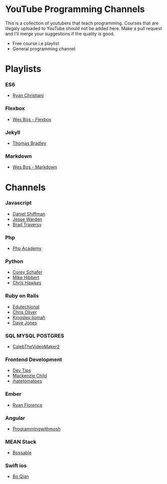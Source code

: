 # YouTube Programming Channels

This is a collection of youtubers that teach programming. Courses that are illegaly uploaded to YouTube should not be added here. Make a pull request and I'll merge your suggestions if the quality is good.
  - Free course i.e playlist
  - General programming channel
 # Playlists
### ES6
- [Ryan Christiani]
### Flexbox
- [Wes Bos - Flexbox]
### Jekyll
- [Thomas Bradley]
### Markdown
- [Wes Bos - Markdown]

# Channels

### Javascript
- [Daniel Shiffman]
- [Jesse Warden]
- [Brad Traversy]

### Php
- [Php Academy]

### Python
- [Corey Schafer]
- [Mike Hibbert]
- [Chris Hawkes]

### Ruby on Rails
- [Edutechional]
- [Chris Oliver]
- [Kingsley Ijomah]
- [Dave Jones]

### SQL MYSQL POSTGRES
- [CalebTheVideoMaker2]

### Frontend Development
- [Dev Tips]
- [Mackenzie Child]
- [ihatetomatoes]

### Ember
- [Ryan Florence]

### Angular
- [Programmingwithmosh]

### MEAN Stack
- [Bossable]

### Swift ios
- [Bo Qian]



   [Corey Schafer]: <https://www.youtube.com/user/schafer5/>
   [Dev Tips]: <https://www.youtube.com/user/DevTipsForDesigners>
   [Mackenzie Child]: <https://www.youtube.com/user/mackenziechild/>
   [Bossable]: <https://www.youtube.com/channel/UCluB4lRmX_unr4Tdw-vCygQ>
   [Edutechional]: <https://www.youtube.com/channel/UCgGf1eq52dPTVuf1Njb57Hw>
   [Chris Oliver]: <https://www.youtube.com/user/TheOneMrO/>
   [Programmingwithmosh]: <https://www.youtube.com/user/programmingwithmosh/>
   [Mike Hibbert]: <https://www.youtube.com/user/MickeySoFine1972/>
   [Daniel Shiffman]: <https://www.youtube.com/channel/UCvjgXvBlbQiydffZU7m1_aw>
   [Kingsley Ijomah]: <https://www.youtube.com/channel/UCkHlNRnJ510CliLJ2na5OEA>
   [Ryan Florence]: <https://www.youtube.com/user/rpflorence1/>
   [Jesse Warden]: <https://www.youtube.com/channel/UCzBDmYcmynHX7mELvD0sWEA>
   [Chris Hawkes]: <https://www.youtube.com/channel/UCfV36TX5AejfAGIbtwTc7Zw>
   [Brad Traversy]: <https://www.youtube.com/user/TechGuyWeb/>
   [Bo Qian]: <https://www.youtube.com/channel/UCEOGtxYTB6vo6MQ-WQ9W_nQ>
   [Php Academy]: <https://www.youtube.com/user/phpacademy/>
   [Wes Bos - Flexbox]: <https://www.youtube.com/playlist?list=PLu8EoSxDXHP7xj_y6NIAhy0wuCd4uVdid>
   [Wes Bos - Markdown]: <https://www.youtube.com/playlist?list=PLu8EoSxDXHP7v7K5nZSMo9XWidbJ_Bns3>
   [Thomas Bradley]: <https://www.youtube.com/playlist?list=PLWjCJDeWfDdfVEcLGAfdJn_HXyM4Y7_k->
   [Dave Jones]: <https://www.youtube.com/channel/UCdJN-70DPKdJeM1ellssAEw>
   [CalebTheVideoMaker2]: <https://www.youtube.com/user/CalebTheVideoMaker2>
   [ihatetomatoes]: <https://www.youtube.com/user/ihatetomatoesblog>
   [Ryan Christiani]: <https://www.youtube.com/user/Mrgexal/>

